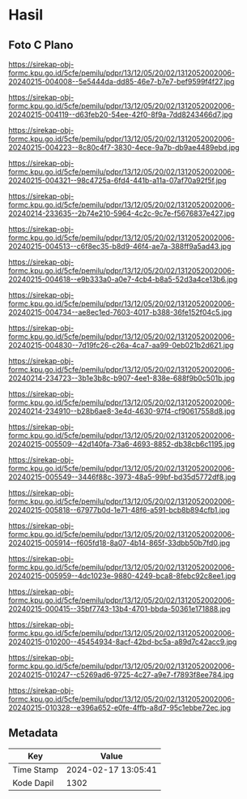 # Hasil

## Foto C Plano

https://sirekap-obj-formc.kpu.go.id/5cfe/pemilu/pdpr/13/12/05/20/02/1312052002006-20240215-004008--5e5444da-dd85-46e7-b7e7-bef9599f4f27.jpg

https://sirekap-obj-formc.kpu.go.id/5cfe/pemilu/pdpr/13/12/05/20/02/1312052002006-20240215-004119--d63feb20-54ee-42f0-8f9a-7dd8243466d7.jpg

https://sirekap-obj-formc.kpu.go.id/5cfe/pemilu/pdpr/13/12/05/20/02/1312052002006-20240215-004223--8c80c4f7-3830-4ece-9a7b-db9ae4489ebd.jpg

https://sirekap-obj-formc.kpu.go.id/5cfe/pemilu/pdpr/13/12/05/20/02/1312052002006-20240215-004321--98c4725a-6fd4-441b-a11a-07af70a92f5f.jpg

https://sirekap-obj-formc.kpu.go.id/5cfe/pemilu/pdpr/13/12/05/20/02/1312052002006-20240214-233635--2b74e210-5964-4c2c-9c7e-f5676837e427.jpg

https://sirekap-obj-formc.kpu.go.id/5cfe/pemilu/pdpr/13/12/05/20/02/1312052002006-20240215-004513--c6f8ec35-b8d9-46f4-ae7a-388ff9a5ad43.jpg

https://sirekap-obj-formc.kpu.go.id/5cfe/pemilu/pdpr/13/12/05/20/02/1312052002006-20240215-004618--e9b333a0-a0e7-4cb4-b8a5-52d3a4ce13b6.jpg

https://sirekap-obj-formc.kpu.go.id/5cfe/pemilu/pdpr/13/12/05/20/02/1312052002006-20240215-004734--ae8ec1ed-7603-4017-b388-36fe152f04c5.jpg

https://sirekap-obj-formc.kpu.go.id/5cfe/pemilu/pdpr/13/12/05/20/02/1312052002006-20240215-004830--7d19fc26-c26a-4ca7-aa99-0eb021b2d621.jpg

https://sirekap-obj-formc.kpu.go.id/5cfe/pemilu/pdpr/13/12/05/20/02/1312052002006-20240214-234723--3b1e3b8c-b907-4ee1-838e-688f9b0c501b.jpg

https://sirekap-obj-formc.kpu.go.id/5cfe/pemilu/pdpr/13/12/05/20/02/1312052002006-20240214-234910--b28b6ae8-3e4d-4630-97f4-cf90617558d8.jpg

https://sirekap-obj-formc.kpu.go.id/5cfe/pemilu/pdpr/13/12/05/20/02/1312052002006-20240215-005509--42d140fa-73a6-4693-8852-db38cb6c1195.jpg

https://sirekap-obj-formc.kpu.go.id/5cfe/pemilu/pdpr/13/12/05/20/02/1312052002006-20240215-005549--3446f88c-3973-48a5-99bf-bd35d5772df8.jpg

https://sirekap-obj-formc.kpu.go.id/5cfe/pemilu/pdpr/13/12/05/20/02/1312052002006-20240215-005818--67977b0d-1e71-48f6-a591-bcb8b894cfb1.jpg

https://sirekap-obj-formc.kpu.go.id/5cfe/pemilu/pdpr/13/12/05/20/02/1312052002006-20240215-005914--f605fd18-8a07-4b14-865f-33dbb50b7fd0.jpg

https://sirekap-obj-formc.kpu.go.id/5cfe/pemilu/pdpr/13/12/05/20/02/1312052002006-20240215-005959--4dc1023e-9880-4249-bca8-8febc92c8ee1.jpg

https://sirekap-obj-formc.kpu.go.id/5cfe/pemilu/pdpr/13/12/05/20/02/1312052002006-20240215-000415--35bf7743-13b4-4701-bbda-50361e171888.jpg

https://sirekap-obj-formc.kpu.go.id/5cfe/pemilu/pdpr/13/12/05/20/02/1312052002006-20240215-010200--45454934-8acf-42bd-bc5a-a89d7c42acc9.jpg

https://sirekap-obj-formc.kpu.go.id/5cfe/pemilu/pdpr/13/12/05/20/02/1312052002006-20240215-010247--c5269ad6-9725-4c27-a9e7-f7893f8ee784.jpg

https://sirekap-obj-formc.kpu.go.id/5cfe/pemilu/pdpr/13/12/05/20/02/1312052002006-20240215-010328--e396a652-e0fe-4ffb-a8d7-95c1ebbe72ec.jpg


## Metadata

| Key        | Value               |
| ---------- | ------------------- |
| Time Stamp | 2024-02-17 13:05:41 |
| Kode Dapil | 1302                |



